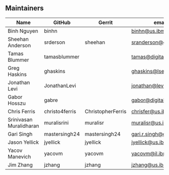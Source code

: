 ## Maintainers

| Name | GitHub | Gerrit | email |
|---|---|---|---|
| Binh Nguyen | binhn | | binhn@us.ibm.com |
| Sheehan Anderson | srderson | sheehan | sranderson@gmail.com
| Tamas Blummer | tamasblummer ||  tamas@digitalasset.com
| Greg Haskins | ghaskins || ghaskins@lseg.com
| Jonathan Levi | JonathanLevi || jonathan@levi.name
| Gabor Hosszu | gabre || gabor@digitalasset.com
| Chris Ferris | christo4ferris | ChristopherFerris | chrisfer@us.ibm.com
| Srinivasan Muralidharan | muralisrini | muralisr | muralisr@us.ibm.com
| Gari Singh | mastersingh24 | mastersingh24 | gari.r.singh@gmail.com
| Jason Yellick | jyellick | jyellick | jyellick@us.ibm.com
| Yacov Manevich | yacovm | yacovm | yacovm@il.ibm.com
| Jim Zhang | jzhang | jzhang | jzhang@us.ibm.com
